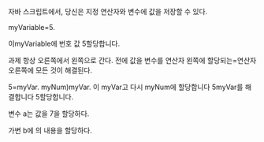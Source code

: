 자바 스크립트에서, 당신은 지정 연산자와 변수에 값을 저장할 수 있다.

myVariable=5.

이myVariable에 번호 값 5할당합니다.

과제 항상 오른쪽에서 왼쪽으로 간다. 전에 값을 변수를 연산자 왼쪽에 할당되는=연산자 오른쪽에 모든 것이 해결된다.

5=myVar.
myNum)myVar.
이 myVar고 다시 myNum에 할당합니다 5myVar를 해결합니다 5할당합니다.

변수 a는 값을 7을 할당하다.

가변 b에 의 내용을 할당하다.